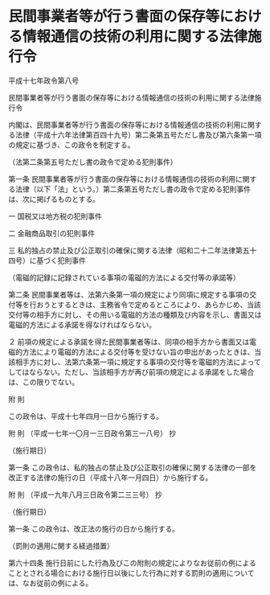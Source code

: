 # 民間事業者等が行う書面の保存等における情報通信の技術の利用に関する法律施行令

平成十七年政令第八号

民間事業者等が行う書面の保存等における情報通信の技術の利用に関する法律施行令

内閣は、民間事業者等が行う書面の保存等における情報通信の技術の利用に関する法律（平成十六年法律第百四十九号）第二条第五号ただし書及び第六条第一項の規定に基づき、この政令を制定する。

（法第二条第五号ただし書の政令で定める犯則事件）

第一条 民間事業者等が行う書面の保存等における情報通信の技術の利用に関する法律（以下「法」という。）第二条第五号ただし書の政令で定める犯則事件は、次に掲げるものとする。

一 国税又は地方税の犯則事件

二 金融商品取引の犯則事件

三 私的独占の禁止及び公正取引の確保に関する法律（昭和二十二年法律第五十四号）に基づく犯則事件

（電磁的記録に記録されている事項の電磁的方法による交付等の承諾等）

第二条 民間事業者等は、法第六条第一項の規定により同項に規定する事項の交付等を行おうとするときは、主務省令で定めるところにより、あらかじめ、当該交付等の相手方に対し、その用いる電磁的方法の種類及び内容を示し、書面又は電磁的方法による承諾を得なければならない。

２ 前項の規定による承諾を得た民間事業者等は、同項の相手方から書面又は電磁的方法により電磁的方法による交付等を受けない旨の申出があったときは、当該相手方に対し、法第六条第一項に規定する事項の交付等を電磁的方法によってしてはならない。ただし、当該相手方が再び前項の規定による承諾をした場合は、この限りでない。

附 則

この政令は、平成十七年四月一日から施行する。

附 則 （平成一七年一〇月一三日政令第三一八号） 抄

（施行期日）

第一条 この政令は、私的独占の禁止及び公正取引の確保に関する法律の一部を改正する法律の施行の日（平成十八年一月四日）から施行する。

附 則 （平成一九年八月三日政令第二三三号） 抄

（施行期日）

第一条 この政令は、改正法の施行の日から施行する。

（罰則の適用に関する経過措置）

第六十四条 施行日前にした行為及びこの附則の規定によりなお従前の例によることとされる場合における施行日以後にした行為に対する罰則の適用については、なお従前の例による。
